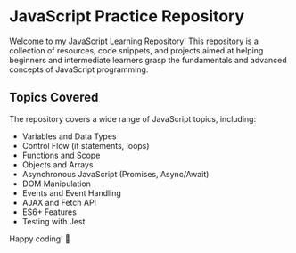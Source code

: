 # JavaScript Practice Repository

Welcome to my JavaScript Learning Repository! This repository is a collection of resources, code snippets, and projects aimed at helping beginners and intermediate learners grasp the fundamentals and advanced concepts of JavaScript programming.


## Topics Covered

The repository covers a wide range of JavaScript topics, including:

- Variables and Data Types
- Control Flow (if statements, loops)
- Functions and Scope
- Objects and Arrays
- Asynchronous JavaScript (Promises, Async/Await)
- DOM Manipulation
- Events and Event Handling
- AJAX and Fetch API
- ES6+ Features
- Testing with Jest


Happy coding! 🚀
